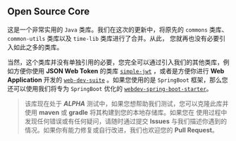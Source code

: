 ## Open Source Core

这是一个非常实用的 `Java` 类库。我们在这次的更新中，将原先的 `commons` 类库、 `common-utils` 类库以及 `time-lib` 类库进行了合并。从此，
您就再也没有必要引入如此之多的类库。

当然，这个类库并没有单独引用的必要，您完全可以通过引入我们的其他类库，例如方便你使用 **JSON Web Token** 的类库 
[`simple-jwt`](https://github.com/vorbote/simple-jwt) ，或者是方便你进行 **Web Application** 开发的
[`web-dev-suite`](https://github.com/vorbote/web-dev-suite) 。如果您使用的是 `SpringBoot` 框架，那么您还可以使用我们将专为 
`SpringBoot` 优化的 [`webdev-spring-boot-starter`](https://github.com/vorbote/webdev-spring-boot-starter)。

> 该库现在处于 **_ALPHA_** 测试中，如果您想帮助我们测试，您可以克隆此库并使用 **maven** 或 **gradle** 将其构建到您的本地存储库。如果您在
> 使用过程中发现任何错误或有任何疑问，请随时通过提交 **Issues** 与我们描述你遇到的情况。如果你有能力修复或自行改进，我们也欢迎您的 
> **Pull Request**。